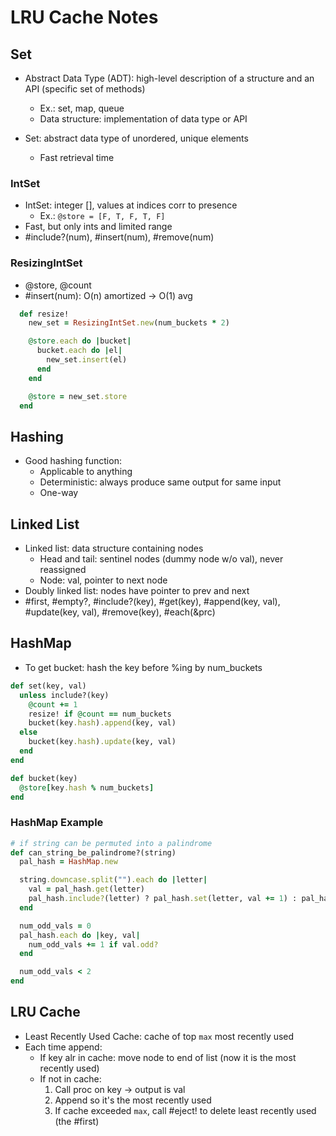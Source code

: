 # LRU Cache Notes

## Set
- Abstract Data Type (ADT): high-level description of a structure and an API (specific set of methods)
  - Ex.: set, map, queue
  - Data structure: implementation of data type or API


- Set: abstract data type of unordered, unique elements
  - Fast retrieval time

### IntSet
- IntSet: integer [], values at indices corr to presence
  - Ex.: ```@store = [F, T, F, T, F]```
- Fast, but only ints and limited range
- #include?(num), #insert(num), #remove(num)

### ResizingIntSet
- @store, @count
- #insert(num): O(n) amortized -> O(1) avg

```rb
  def resize!
    new_set = ResizingIntSet.new(num_buckets * 2)

    @store.each do |bucket|
      bucket.each do |el|
        new_set.insert(el)
      end
    end

    @store = new_set.store
  end
```

## Hashing
- Good hashing function:
  - Applicable to anything
  - Deterministic: always produce same output for same input
  - One-way

## Linked List
- Linked list: data structure containing nodes
  - Head and tail: sentinel nodes (dummy node w/o val), never reassigned
  - Node: val, pointer to next node
- Doubly linked list: nodes have pointer to prev and next
- #first, #empty?, #include?(key), #get(key), #append(key, val), #update(key, val), #remove(key), #each(&prc)

## HashMap
- To get bucket: hash the key before %ing by num_buckets

```rb
def set(key, val)
  unless include?(key)
    @count += 1
    resize! if @count == num_buckets
    bucket(key.hash).append(key, val)
  else
    bucket(key.hash).update(key, val)
  end
end

def bucket(key)
  @store[key.hash % num_buckets]
end
```

### HashMap Example
```rb
# if string can be permuted into a palindrome
def can_string_be_palindrome?(string)
  pal_hash = HashMap.new

  string.downcase.split("").each do |letter|
    val = pal_hash.get(letter)
    pal_hash.include?(letter) ? pal_hash.set(letter, val += 1) : pal_hash.set(letter, 1)
  end

  num_odd_vals = 0
  pal_hash.each do |key, val|
    num_odd_vals += 1 if val.odd?
  end

  num_odd_vals < 2
end
```

## LRU Cache
- Least Recently Used Cache: cache of top `max` most recently used
- Each time append:
  - If key alr in cache: move node to end of list (now it is the most recently used)
  - If not in cache:
    1. Call proc on key -> output is val
    2. Append so it's the most recently used
    3. If cache exceeded `max`, call #eject! to delete least recently used (the #first)

